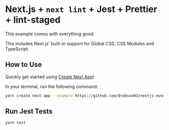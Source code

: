 # Next.js + `next lint` + Jest + Prettier + lint-staged

This example comes with everything good.

This includes Next.js' built-in support for Global CSS, CSS Modules and TypeScript.

## How to Use

Quickly get started using [Create Next App](https://github.com/vercel/next.js/tree/canary/packages/create-next-app#readme)!

In your terminal, run the following command:

```bash
yarn create next-app --example https://github.com/drobson03/nextjs-everything with-everything-app
```

## Run Jest Tests

```bash
yarn test
```
